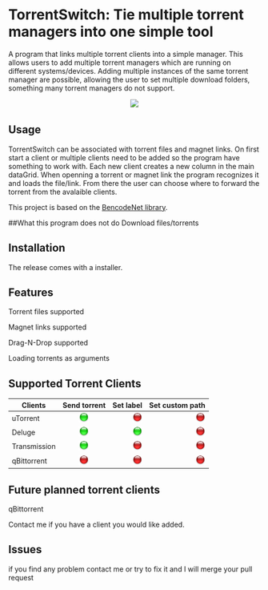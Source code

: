 # TorrentSwitch: Tie multiple torrent managers into one simple tool
A program that links multiple torrent clients into a simple manager. This allows users to add multiple torrent managers which are running on different systems/devices.
Adding multiple instances of the same torrent manager are possible, allowing the user to set multiple download folders, something many torrent managers do not support.

<p align="center">
<img src ="http://i.imgur.com/eq1qINE.png">
</p>

## Usage
TorrentSwitch can be associated with torrent files and magnet links.
On first start a client or multiple clients need to be added so the program have something to work with. 
Each new client creates a new column in the main dataGrid. 
When openning a torrent or magnet link the program recognizes it and loads the file/link. From there the user can choose where to forward the torrent from the avalaible clients.

This project is based on the [BencodeNet library](https://github.com/Krusen/BencodeNET).

##What this program does not do 
Download files/torrents

## Installation

The release comes with a installer. 

## Features
Torrent files supported

Magnet links supported

Drag-N-Drop supported

Loading torrents as arguments



## Supported Torrent Clients
| Clients        | Send torrent | Set label  | Set custom path  |
| ------------- |:-------------:| -----:|-----:|
| uTorrent      | <img height="20" width="20" src ="TorrentSwitch/Image/online.png"> | <img height="20" width="20" src ="TorrentSwitch/Image/offline.png"> | <img height="20" width="20" src ="TorrentSwitch/Image/offline.png"> |
| Deluge      | <img height="20" width="20" src ="TorrentSwitch/Image/online.png"> |   <img height="20" width="20" src ="TorrentSwitch/Image/online.png">|  <img height="20" width="20" src ="TorrentSwitch/Image/offline.png">  |
| Transmission | <img height="20" width="20" src ="TorrentSwitch/Image/online.png"> |     <img height="20" width="20" src ="TorrentSwitch/Image/offline.png"> |   <img height="20" width="20" src ="TorrentSwitch/Image/offline.png"> |
| qBittorrent | <img height="20" width="20" src ="TorrentSwitch/Image/offline.png"> |   <img height="20" width="20" src ="TorrentSwitch/Image/offline.png"> |  <img height="20" width="20" src ="TorrentSwitch/Image/offline.png"> |

## Future planned torrent clients
qBittorrent

Contact me if you have a client you would like added.

## Issues
if you find any problem contact me or try to fix it and I will merge your pull request




